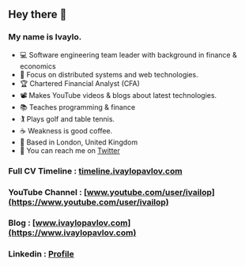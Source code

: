 ## Hey there 👋

### My name is Ivaylo. 

- 💻 Software engineering team leader with background in finance & economics
- 📡 Focus on distributed systems and web technologies. 
- 🏆 Chartered Financial Analyst (CFA)
- 📽 Makes YouTube videos & blogs about latest technologies. 
- 📚 Teaches programming & finance 
- 🏌️‍ Plays golf and table tennis. 
- ☕ Weakness is good coffee. 
- 📍 Based in London, United Kingdom
- 💬 You can reach me on [Twitter](https://twitter.com/ivailop)

### Full CV Timeline : [timeline.ivaylopavlov.com](https://timeline.ivaylopavlov.com)

### YouTube Channel : [www.youtube.com/user/ivailop](https://www.youtube.com/user/ivailop)

### Blog : [www.ivaylopavlov.com](https://www.ivaylopavlov.com)

### Linkedin : [Profile](https://www.linkedin.com/in/ivaylo-pavlov-cfa-frm-imc-cfte-86699734/)
